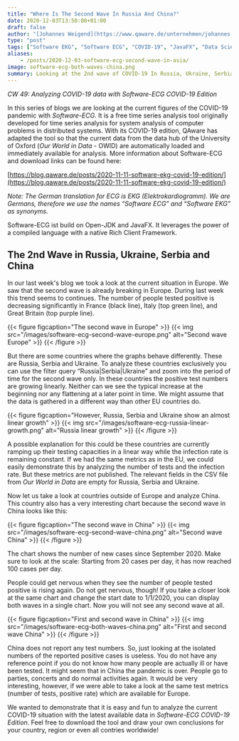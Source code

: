 ```yaml
---
title: "Where Is The Second Wave In Russia And China?"
date: 2020-12-03T13:50:00+01:00
draft: false
author: "[Johannes Weigend](https://www.qaware.de/unternehmen/johannes-weigend/) & [Karl Herzog](https://github.com/herzogk)"
type: "post"
tags: ["Software EKG", "Software ECG", "COVID-19", "JavaFX", "Data Science", "Data Analytics"]
aliases:
    - /posts/2020-12-03-software-ecg-second-wave-in-asia/
image: software-ecg-both-waves-china.png
summary: Looking at the 2nd wave of COVID-19 In Russia, Ukraine, Serbia And China using the Software-ECG.
---
```


*CW 49: Analyzing COVID-19 data with Software-ECG COVID-19 Edition*

In this series of blogs we are looking at the current figures of the COVID-19 pandemic with *Software-ECG*. It is a free time series analysis tool originally developed for time series analysis for system analysis of computer problems in distributed systems. With its COVID-19 edition, QAware has adapted the tool so that the current data from the data hub of the University of Oxford (*Our World in Data* - OWID) are automatically loaded and immediately available for analysis. More information about Software-ECG and download links can be found here:

[https://blog.qaware.de/posts/2020-11-11-software-ekg-covid-19-edition/](https://blog.qaware.de/posts/2020-11-11-software-ekg-covid-19-edition/)

*Note: The German translation for ECG is EKG (Elektrokardiogramm). We are Germans, therefore we use the names “Software ECG” and “Software EKG” as synonyms.*

 Software-ECG ist build on Open-JDK and JavaFX. It leverages the power of a compiled language with a native Rich Client Framework.

## The 2nd Wave in Russia, Ukraine, Serbia and China

In our last week's blog we took a look at the current situation in Europe. We saw that the second wave is already breaking in Europe. During last week this trend seems to continues. The number of people tested positive is decreasing significantly in France (black line), Italy (top green line), and Great Britain (top purple line).

{{< figure figcaption="The second wave in Europe" >}}
  {{< img src="/images/software-ecg-second-wave-europe.png" alt="Second wave Europe" >}}
{{< /figure >}}

But there are some countries where the graphs behave differently. These are Russia, Serbia and Ukraine. To analyze these countries exclusively you can use the filter query “Russia|Serbia|Ukraine” and zoom into the period of time for the second wave only. In these countries the positive test numbers are growing linearly. Neither can we see the typical increase at the beginning nor any flattening at a later point in time. We might assume that the data is gathered in a different way than other EU countries do.


{{< figure figcaption="However, Russia, Serbia and Ukraine show an almost linear growth" >}}
  {{< img src="/images/software-ecg-russia-linear-growth.png" alt="Russia linear growth" >}}
{{< /figure >}}

A possible explanation for this could be these countries are currently ramping up their testing capacities in a linear way while the infection rate is remaining constant. If we had the same metrics as in the EU, we could easily demonstrate this by analyzing the number of tests and the infection rate. But these metrics are not published. The relevant fields in the CSV file from *Our World in Data* are empty for Russia, Serbia and Ukraine.

Now let us take a look at countries outside of Europe and analyze China. This country also has a very interesting chart because the second wave in China looks like this:

{{< figure figcaption="The second wave in China" >}}
  {{< img src="/images/software-ecg-second-wave-china.png" alt="Second wave China" >}}
{{< /figure >}}

The chart shows the number of new cases since September 2020. Make sure to look at the scale: Starting from 20 cases per day, it has now reached 100 cases per day.

People could get nervous when they see the number of people tested positive is rising again. Do not get nervous, though! If you take a closer look at the same chart and change the start date to 1/1/2020, you can display both waves in a single chart. Now you will not see any second wave at all.

{{< figure figcaption="First and second wave in China" >}}
  {{< img src="/images/software-ecg-both-waves-china.png" alt="First and second wave China" >}}
{{< /figure >}}

China does not report any test numbers. So, just looking at the isolated numbers of the reported positive cases is useless. You do not have any reference point if you do not know how many people are actually ill or have been tested. It might seem that in China the pandemic is over. People go to parties, concerts and do normal activities again. It would be very interesting, however, if we were able to take a look at the same test metrics (number of tests, positive rate) which are available for Europe.

We wanted to demonstrate that it is easy and fun to analyze the current COVID-19 situation with the latest available data in *Software-ECG COVID-19 Edition*. Feel free to download the tool and draw your own conclusions for your country, region or even all contries worldwide!
